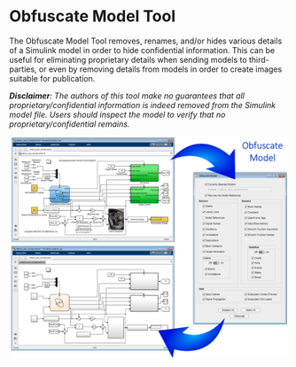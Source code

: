 # Obfuscate Model Tool

The Obfuscate Model Tool removes, renames, and/or hides various details of a Simulink model in order to hide confidential information. This can be useful for eliminating proprietary details when sending models to third-parties, or even by removing details from models in order to create images suitable for publication.

*__Disclaimer__: The authors of this tool make no guarantees that all proprietary/confidential information is indeed removed from the Simulink model file. Users should inspect the model to verify that no proprietary/confidential remains.*

<img src="imgs/Cover.PNG" width="650">
